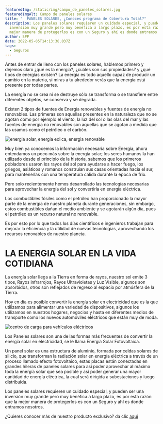 ```yaml
---
featuredImg: /static/img/campo_de_paneles_solares.jpg
featuredImgAlt: Campo de paneles solares
title: "  PANELES SOLARES, ¿Conoces programa de Cobertura Total?"
description: Los paneles solares requieren un cuidado especial, y pueden ser una
  inversión muy grande pero muy benéfica a largo plazo, es por esta razón que la
  mejor manera de protegerlos es con un Seguro y ahí es donde entramos nosotros.
author: SPP
date: 2022-05-05T14:13:38.837Z
tags:
  - Seguros
---
```

Antes de entrar de lleno con los paneles solares, hablemos primero y dejemos claro ¿qué es la energía?, ¿cuáles son sus propiedades? y ¿qué tipos de energías existen? La energía es todo aquello capaz de producir un cambio en la materia, si miras a tu alrededor verás que la energía está presente por todas partes.

La energía no se crea ni se destruye sólo se transforma o se transfiere entre diferentes objetos, se conserva y se degrada.

Existen 2 tipos de fuentes de Energía renovables y fuentes de energía no renovables. Las primeras son aquellas presentes en la naturaleza que no se agotan como por ejemplo el viento, la luz del sol o las olas del mar y las fuentes de energía no renovables son aquellas que se agotan a medida que las usamos como el petróleo o el carbón.

![energia solar, energia eolica, energia renovable](/static/img/energia-renovable.jpg "Energia renovable")

Muy bien ya conocemos la información necesaria sobre Energía, ahora entendamos un poco más sobre la energía solar; los seres humanos la han utilizado desde el principio de la historia, sabemos que los primeros pobladores usaron los rayos del sol para ayudarse a hacer fuego, los griegos, asiáticos y romanos construían sus casas orientadas hacia el sur, para mantenerlas con una temperatura cálida durante la época de frio.

Pero solo recientemente hemos desarrollado las tecnologías necesarias para aprovechar la energía del sol y convertirla en energía eléctrica.

Los combustibles fósiles como el petróleo han proporcionado la mayor parte de la energía de nuestro planeta durante generaciones, sin embargo, estos combustibles dañan el medio ambiente y se agotarán algún día, pues el petróleo es un recurso natural no renovable.

Es por esto por lo que todos los días científicos e ingenieros trabajan para mejorar la eficiencia y la utilidad de nuevas tecnologías, aprovechando los recursos renovables de nuestro planeta.

# LA ENERGIA SOLAR EN LA VIDA COTIDIANA

La energía solar llega a la Tierra en forma de rayos, nuestro sol emite 3 tipos, Rayos infrarrojos, Rayos Ultravioletas y Luz Visible, algunos son absorbidos, otros son reflejados de regreso al espacio por atmósfera de la Tierra.

Hoy en día es posible convertir la energía solar en electricidad que es la que utilizamos para alimentar una variedad de dispositivos, algunos los utilizamos en nuestros hogares, negocios y hasta en diferentes medios de transporte como los nuevos automóviles eléctricos que están muy de moda.

![centro de carga para vehículos eléctricos](/static/img/centro_de_carga.jpg "automóvil eléctrico")

Los Paneles solares son una de las formas más frecuentes de convertir la energía solar en electricidad, se le llama Energía Solar Fotovoltaica.

Un panel solar es una estructura de aluminio, formada por celdas solares de silicio, que transforman la radiación solar en energía eléctrica a través de un proceso llamado efecto fotovoltaico, estas placas están conectadas en grandes hileras de paneles solares para así poder aprovechar al máximo toda la energía solar que sea posible y así poder generar una mayor cantidad de energía eléctrica, la cual será dirigida a subestaciones y luego distribuida.

Los paneles solares requieren un cuidado especial, y pueden ser una inversión muy grande pero muy benéfica a largo plazo, es por esta razón que la mejor manera de protegerlos es con un Seguro y ahí es donde entramos nosotros.

¿Quieres conocer más de nuestro producto exclusivo? da clic [aquí](https://www.sppseguros.com.mx/seguros/equipo-electronico/)